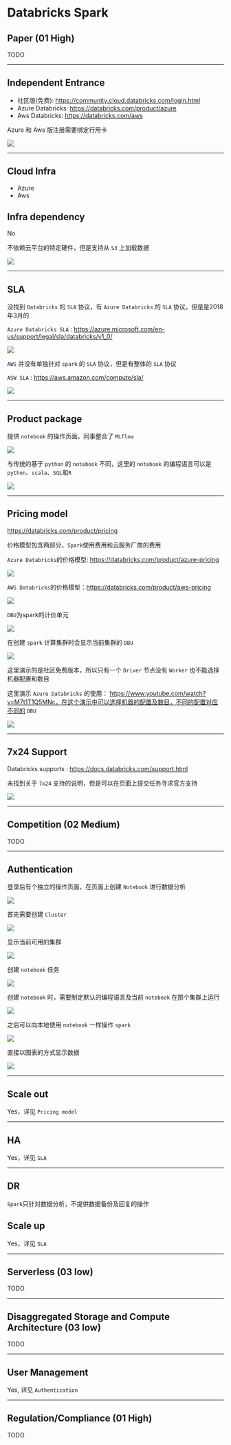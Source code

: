 # Databricks Spark
## Paper (01 High)
TODO

---

## Independent Entrance
- 社区版(免费): https://community.cloud.databricks.com/login.html
- Azure Databricks: https://databricks.com/product/azure
- Aws Databricks: https://databricks.com/aws

Azure 和 Aws 版注册需要绑定行用卡

![](./spark/spark-platform.png)

---

## Cloud Infra
- Azure
- Aws

## Infra dependency
No

不依赖云平台的特定硬件，但是支持从 `S3` 上加载数据

![](./spark/load-from-s3.png)

---

## SLA
没找到 `Databricks` 的 `SLA` 协议，有 `Azure Databricks` 的 `SLA` 协议，但是是2018年3月的

`Azure Databricks SLA` : https://azure.microsoft.com/en-us/support/legal/sla/databricks/v1_0/

![](./spark/azure-databrick-sla.png)

`AWS` 并没有单独针对 `spark` 的 `SLA` 协议，但是有整体的 `SLA` 协议

`ASW SLA` : https://aws.amazon.com/compute/sla/

![](./spark/aws-sla.png)

---

## Product package
提供 `notebook` 的操作页面，同事整合了 `MLflow`

![](./spark/spark-create.png)

与传统的基于 `python` 的 `notebook` 不同，这里的 `notebook` 的编程语言可以是 `python`、`scala`、`SQL`和`R`

![](./spark/notebook.png)

---

## Pricing model

https://databricks.com/product/pricing

价格模型包含两部分，`Spark`使用费用和云服务厂商的费用

`Azure Databricks`的价格模型: https://databricks.com/product/azure-pricing

![](./spark/azure-pricing.png)

`AWS Databricks`的价格模型：https://databricks.com/product/aws-pricing

![](./spark/aws-pricing.png)

`DBU`为spark的计价单元

![](./spark/spark-DBU.png)

在创建 `spark` 计算集群时会显示当前集群的 `DBU`

![](./spark/create-cluster.png)

这里演示的是社区免费版本，所以只有一个 `Driver` 节点没有 `Worker` 也不能选择机器配置和数目

这里演示 `Azure Databricks` 的使用： https://www.youtube.com/watch?v=M7t1T1Q5MNc，在这个演示中可以选择机器的配置及数目，不同的配置对应不同的 `DBU`

![](./spark/azure-databricks.png)

---

## 7x24 Support
Databricks supports : https://docs.databricks.com/support.html

未找到关于 `7x24` 支持的说明，但是可以在页面上提交任务寻求官方支持

![](./spark/submit-case-form.png)

---

## Competition (02 Medium)
TODO

---

## Authentication
登录后有个独立的操作页面，在页面上创建 `Notebook` 进行数据分析

![](./spark/spark-ui.png)

首先需要创建 `Cluster`

![](./spark/quick-start-cluster.png)

显示当前可用的集群

![](./spark/spark-all-cluster.png)

创建 `notebook` 任务

![](./spark/create-notebok-task.png)

创建 `notebook` 时，需要制定默认的编程语言及当前 `notebook` 在那个集群上运行

![](./spark/notebook-cluster.png)

之后可以向本地使用 `notebook` 一样操作 `spark`

![](./spark/spark-notebook.png)

直接以图表的方式显示数据

![](./spark/notebook-chat.png)

---

## Scale out
Yes，详见 `Pricing model`


---

## HA
Yes，详见 `SLA`

---

## DR
`Spark`只针对数据分析，不提供数据备份及回复的操作

## Scale up
Yes，详见 `SLA`

---

## Serverless (03 low)
TODO

---

## Disaggregated Storage and Compute Architecture (03 low)
TODO 

---

## User Management

Yes, 详见 `Authentication`

---

## Regulation/Compliance (01 High)
TODO